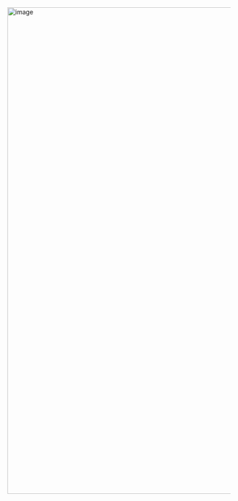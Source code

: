 <img width="1097" alt="image" src="https://github.com/karun02525/KMM-Compose/assets/36824081/510b2cd4-38ad-4219-893f-040d238cfbac">
